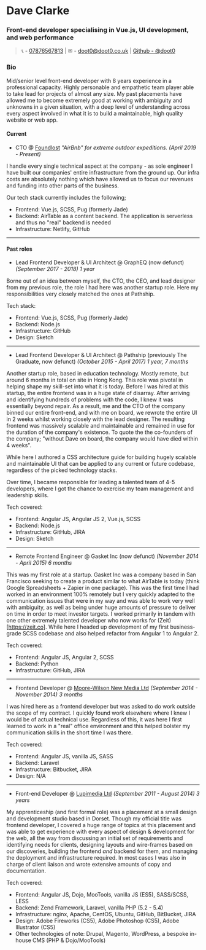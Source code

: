 # Dave Clarke
### Front-end developer specialising in Vue.js, UI development, and web performance

> 📞 - [07876567813](tel:07876567813) | ✉ - [doot0@doot0.co.uk](mailto:doot0@doot0.co.uk) |  [Github - @doot0](https://github.com/doot0)

### Bio
Mid/senior level front-end developer with 8 years experience in a professional capacity. Highly personable and 
empathetic team player able to take lead for projects of almost any size. My past placements have allowed me to 
become extremely good at working with ambiguity and unknowns in a given situation, with a deep level of understanding
across every aspect involved in what it is to build a maintainable, high quality website or web app.

#### Current

- CTO @ [Foundlost](https://foundlo.st) _"AirBnb" for extreme outdoor expeditions._ *(April 2019 - Present)*

I handle every single technical aspect at the company - as sole engineer I have built our companies' entire 
infrastructure from the ground up. Our infra costs are absolutely nothing which have allowed us to focus our 
revenues and funding into other parts of the business. 

Our tech stack currently includes the following;
- Frontend: Vue.js, SCSS, Pug (formerly Jade)
- Backend: AirTable as a content backend. The application is serverless and thus no "real" backend is needed
- Infrastructure: Netlify, GitHub

------

#### Past roles

- Lead Frontend Developer & UI Architect @ GraphEQ (now defunct) *(September 2017 - 2018) 1 year*

Borne out of an idea between myself, the CTO, the CEO, and lead designer from my previous role, the role I had here
was another startup role. Here my responsibilities very closely matched the ones at Pathship.

Tech stack:
- Frontend: Vue.js, SCSS, Pug (formerly Jade)
- Backend: Node.js
- Infrastructure: GitHub
- Design: Sketch 

--- 

- Lead Frontend Developer & UI Architect @ Pathship (previously The Graduate, now defunct) *(October 2015 - April 2017) 1 year, 7 months*

Another startup role, based in education technology. Mostly remote, but around 6 months in total on site in Hong Kong. 
This role was pivotal in helping shape my skill-set into what it is today. Before I was hired at this startup, 
the entire frontend was in a huge state of disarray. After arriving and identifying hundreds of problems with the 
code, I knew it was essentially beyond repair. As a result, me and the CTO of the company binned our entire front-end, 
and with me on board, we rewrote the entire UI in 2 weeks whilst working closely with the lead designer. The 
resulting frontend was massively scalable and maintainable and remained in use for the duration of the company's 
existence. To quote the the co-founders of the company; 
"without Dave on board, the company would have died within 4 weeks".

While here I authored a CSS architecture guide for building hugely scalable and maintainable UI that can be applied 
to any current or future codebase, regardless of the picked technology stacks.

Over time, I became responsible for leading a talented team of 4-5 developers, where I got the chance to exercise
my team management and leadership skills. 

Tech covered:
- Frontend: Angular JS, Angular JS 2, Vue.js, SCSS
- Backend: Node.js
- Infrastructure: GitHub, JIRA
- Design: Sketch

--- 

- Remote Frontend Engineer @ Gasket Inc (now defunct) *(November 2014 - April 2015) 6 months*

This was my first role at a startup. Gasket Inc was a company based in San Francisco seeking to create a product similar
to what AirTable is today (think Google Spreadsheets + Zapier in one package). This was the first time I had worked in
an environment 100% remotely but I very quickly adapted to the communication issues that were in my way and was able to
work very well with ambiguity, as well as being under huge amounts of pressure to deliver on time in order to meet 
investor targets. I worked primarily in tandem with one other extremely talented developer who now works for 
(Zeit)[https://zeit.co]. While here I headed up development of my first business-grade SCSS codebase and also helped
refactor from Angular 1 to Angular 2.

Tech covered:
- Frontend: Angular JS, Angular 2, SCSS
- Backend: Python
- Infrastructure: GitHub, JIRA

--- 

- Frontend Developer @ [Moore-Wilson New Media Ltd](https://www.m-w.co.uk/) *(September 2014 - November 2014) 3 months*

I was hired here as a frontend developer but was asked to do work outside the scope of my contract. I quickly found 
work elsewhere where I knew I would be of actual technical use. Regardless of this, it was here I first learned to 
work in a "real" office environment and this helped bolster my communication skills in the short time I was there.

Tech covered:
- Frontend: Angular JS, vanilla JS, SASS
- Backend: Laravel
- Infrastructure: Bitbucket, JIRA
- Design: N/A

--- 

- Front-end Developer @ [Lupimedia Ltd](https://www.lupimedia.com/) *(September 2011 - August 2014) 3 years*

My apprenticeship (and first formal role) was a placement at a small design and development studio based in Dorset.
Though my official title was frontend developer, I covered a huge range of topics at this placement and was able 
to get experience with every aspect of design & development for the web, all the way from discussing an initial 
set of requirements and identifying needs for clients, designing layouts and wire-frames based on our discoveries, 
building the frontend _and_ backend for them, and managing the deployment and infrastructure required. In most 
cases I was also in charge of client liaison and wrote extensive amounts of copy and documentation.

Tech covered:
- Frontend: Angular JS, Dojo, MooTools, vanilla JS (ES5), SASS/SCSS, LESS
- Backend: Zend Framework, Laravel, vanilla PHP (5.2 - 5.4)
- Infrastructure: nginx, Apache, CentOS, Ubuntu, GitHub, BitBucket, JIRA
- Design: Adobe Fireworks (CS5), Adobe Photoshop (CS5), Adobe Illustrator (CS5)
- Other technologies of note: Drupal, Magento, WordPress, a bespoke in-house CMS (PHP & Dojo/MooTools)
